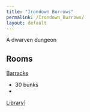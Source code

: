 ```yaml
---
title: "Irondown Burrows"
permalink: /Irondown_Burrows/
layout: default
---
```


A dwarven dungeon 

## Rooms
[Barracks](Barracks.md)
   - 30 bunks
   - 
[Library](Library.md)]